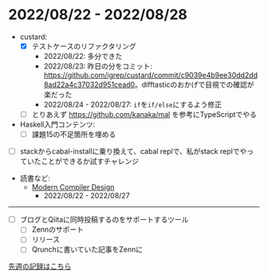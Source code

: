 # 2022/08/22 - 2022/08/28

- custard:
    - [x] テストケースのリファクタリング
        - 2022/08/22: 多分できた
        - 2022/08/23: 昨日の分をコミット: <https://github.com/igrep/custard/commit/c9039e4b9ee30dd2dd8ad22a4c37032d951cead0>。difftasticのおかげで目視での確認が楽だった
        - 2022/08/24 - 2022/08/27: `if`を`if/else`にするよう修正
    - [ ] とりあえず <https://github.com/kanaka/mal> を参考にTypeScriptでやる
- Haskell入門コンテンツ:
    - [ ] 課題15の不足箇所を埋める
- [ ] stackからcabal-installに乗り換えて、cabal replで、私がstack replでやっていたことができるか試すチャレンジ
- 読書など:
    - [Modern Compiler Design](https://www.springer.com/jp/book/9781461446989)
        - 2022/08/22 - 2022/08/27

------

- [ ] ブログとQiitaに同時投稿するのをサポートするツール
    - [ ] Zennのサポート
    - [ ] リリース
    - [ ] Qrunchに書いていた記事をZennに

[先週の記録はこちら](https://github.com/igrep/daily-commits/blob/e77f5645ab0e5e7944be32fcb309c6f796e04c80/yesterday.md)
